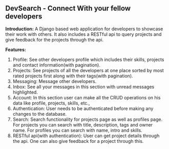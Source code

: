 ## DevSearch - Connect With your fellow developers

**Introduction:**  A Django based web application for developers to showcase their work with others. It also includes a RESTful api to query projects and give feedback for the projects through the api.

**Features:**
 1. Profile: See other developers profile which includes their skills, projects and contact information(with pagination).
 2. Projects: See projects of all the developers at one place sorted by most rated projects first along with their tags(with pagination).
 3. Messaging: Message other developers.
 4. Inbox: See all your messages in this section with unread messages highlighted.
 5. Account: In this section user can make all the CRUD operations on his data like profile, projects, skills, etc.,
 6. Authentication: User needs to be authenticated before making any changes to the database.
 7. Search: Search functionality for projects page as well as profiles page. For projects you can search with title, description, tags and owner name. For profiles you can search with name, intro and skills.
 8. RESTful api(with authentication): User can get project details through the api. One can also give feedback for a project through this.
